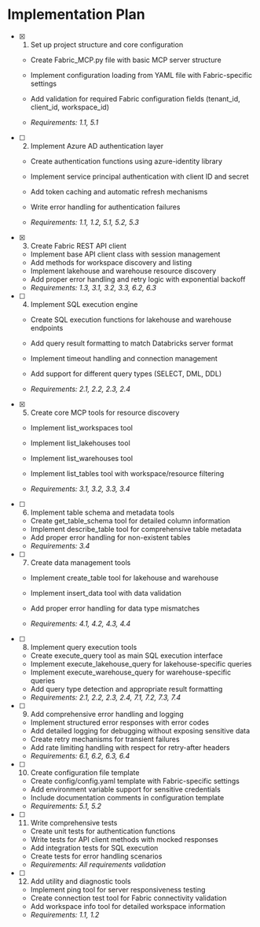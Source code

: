 # Implementation Plan

- [x] 1. Set up project structure and core configuration



  - Create Fabric_MCP.py file with basic MCP server structure
  - Implement configuration loading from YAML file with Fabric-specific settings
  - Add validation for required Fabric configuration fields (tenant_id, client_id, workspace_id)


  - _Requirements: 1.1, 5.1_

- [ ] 2. Implement Azure AD authentication layer
  - Create authentication functions using azure-identity library
  - Implement service principal authentication with client ID and secret


  - Add token caching and automatic refresh mechanisms
  - Write error handling for authentication failures
  - _Requirements: 1.1, 1.2, 5.1, 5.2, 5.3_

- [x] 3. Create Fabric REST API client


  - Implement base API client class with session management
  - Add methods for workspace discovery and listing
  - Implement lakehouse and warehouse resource discovery
  - Add proper error handling and retry logic with exponential backoff
  - _Requirements: 1.3, 3.1, 3.2, 3.3, 6.2, 6.3_



- [ ] 4. Implement SQL execution engine
  - Create SQL execution functions for lakehouse and warehouse endpoints
  - Add query result formatting to match Databricks server format
  - Implement timeout handling and connection management


  - Add support for different query types (SELECT, DML, DDL)
  - _Requirements: 2.1, 2.2, 2.3, 2.4_

- [x] 5. Create core MCP tools for resource discovery


  - Implement list_workspaces tool
  - Implement list_lakehouses tool
  - Implement list_warehouses tool
  - Implement list_tables tool with workspace/resource filtering


  - _Requirements: 3.1, 3.2, 3.3, 3.4_

- [ ] 6. Implement table schema and metadata tools
  - Create get_table_schema tool for detailed column information
  - Implement describe_table tool for comprehensive table metadata
  - Add proper error handling for non-existent tables
  - _Requirements: 3.4_

- [ ] 7. Create data management tools
  - Implement create_table tool for lakehouse and warehouse
  - Implement insert_data tool with data validation
  - Add proper error handling for data type mismatches



  - _Requirements: 4.1, 4.2, 4.3, 4.4_

- [ ] 8. Implement query execution tools
  - Create execute_query tool as main SQL execution interface
  - Implement execute_lakehouse_query for lakehouse-specific queries
  - Implement execute_warehouse_query for warehouse-specific queries
  - Add query type detection and appropriate result formatting
  - _Requirements: 2.1, 2.2, 2.3, 2.4, 7.1, 7.2, 7.3, 7.4_

- [ ] 9. Add comprehensive error handling and logging
  - Implement structured error responses with error codes
  - Add detailed logging for debugging without exposing sensitive data
  - Create retry mechanisms for transient failures
  - Add rate limiting handling with respect for retry-after headers
  - _Requirements: 6.1, 6.2, 6.3, 6.4_

- [ ] 10. Create configuration file template
  - Create config/config.yaml template with Fabric-specific settings
  - Add environment variable support for sensitive credentials
  - Include documentation comments in configuration template
  - _Requirements: 5.1, 5.2_

- [ ] 11. Write comprehensive tests
  - Create unit tests for authentication functions
  - Write tests for API client methods with mocked responses
  - Add integration tests for SQL execution
  - Create tests for error handling scenarios
  - _Requirements: All requirements validation_

- [ ] 12. Add utility and diagnostic tools
  - Implement ping tool for server responsiveness testing
  - Create connection test tool for Fabric connectivity validation
  - Add workspace info tool for detailed workspace information
  - _Requirements: 1.1, 1.2_